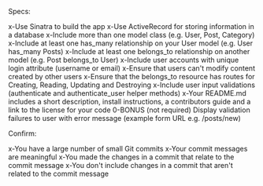 Specs:

 x-Use Sinatra to build the app
 x-Use ActiveRecord for storing information in a database
 x-Include more than one model class (e.g. User, Post, Category)
 x-Include at least one has_many relationship on your User model (e.g. User has_many Posts)
 x-Include at least one belongs_to relationship on another model (e.g. Post belongs_to User)
 x-Include user accounts with unique login attribute (username or email)
 x-Ensure that users can't modify content created by other users
 x-Ensure that the belongs_to resource has routes for Creating, Reading, Updating and Destroying
 x-Include user input validations (authenticate and authenticate_user helper methods)
 x-Your README.md includes a short description, install instructions, a contributors guide and a link to the license for your code 
0-BONUS (not required) Display validation failures to user with error message (example form URL e.g. /posts/new)


Confirm:

 x-You have a large number of small Git commits
 x-Your commit messages are meaningful
 x-You made the changes in a commit that relate to the commit message
 x-You don't include changes in a commit that aren't related to the commit message
